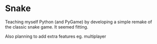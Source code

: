 Snake
=====

Teaching myself Python (and PyGame) by developing a simple remake of the classic snake game. It seemed fitting.

Also planning to add extra features eg. multiplayer
